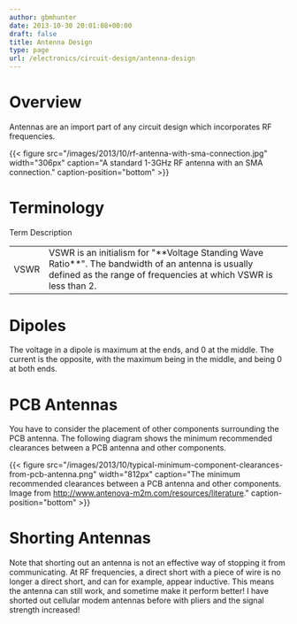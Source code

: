 ```yaml
---
author: gbmhunter
date: 2013-10-30 20:01:08+00:00
draft: false
title: Antenna Design
type: page
url: /electronics/circuit-design/antenna-design
---
```


# Overview




Antennas are an import part of any circuit design which incorporates RF frequencies.


{{< figure src="/images/2013/10/rf-antenna-with-sma-connection.jpg" width="306px" caption="A standard 1-3GHz RF antenna with an SMA connection." caption-position="bottom" >}}


# Terminology


<table border="0" >
<tbody >
<tr >
Term
Description
</tr>
<tr >

<td >VSWR
</td>

<td >VSWR is an initialism for "**Voltage Standing Wave Ratio**". The bandwidth of an antenna is usually defined as the range of frequencies at which VSWR is less than 2.
</td>
</tr>
</tbody>
</table>


# Dipoles




The voltage in a dipole is maximum at the ends, and 0 at the middle. The current is the opposite, with the maximum being in the middle, and being 0 at both ends.




# PCB Antennas




You have to consider the placement of other components surrounding the PCB antenna. The following diagram shows the minimum recommended clearances between a PCB antenna and other components.


{{< figure src="/images/2013/10/typical-minimum-component-clearances-from-pcb-antenna.png" width="812px" caption="The minimum recommended clearances between a PCB antenna and other components. Image from http://www.antenova-m2m.com/resources/literature." caption-position="bottom" >}}


# Shorting Antennas




Note that shorting out an antenna is not an effective way of stopping it from communicating. At RF frequencies, a direct short with a piece of wire is no longer a direct short, and can for example, appear inductive. This means the antenna can still work, and sometime make it perform better! I have shorted out cellular modem antennas before with pliers and the signal strength increased!
